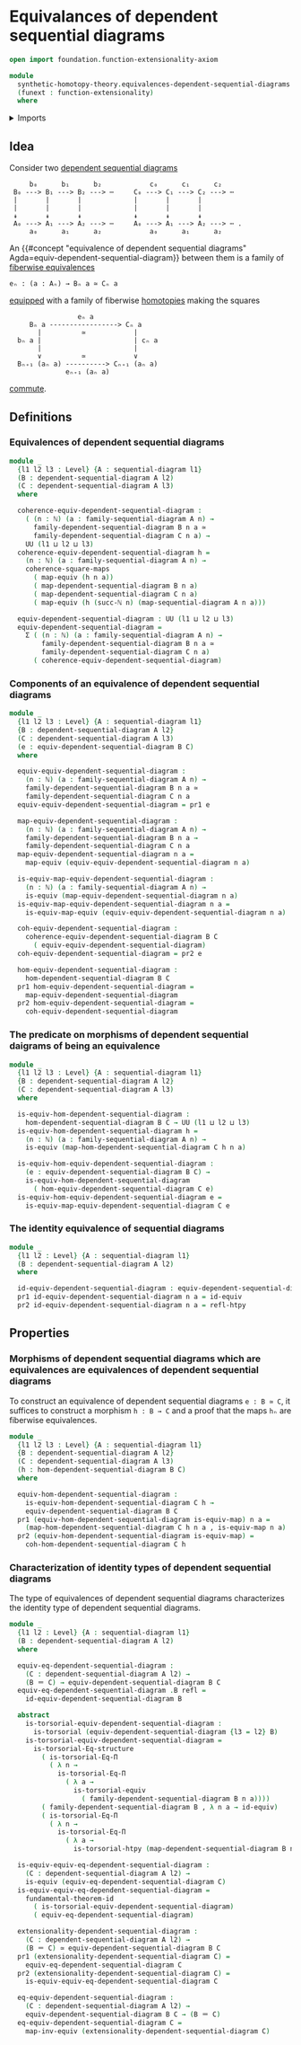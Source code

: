 # Equivalances of dependent sequential diagrams

```agda
open import foundation.function-extensionality-axiom

module
  synthetic-homotopy-theory.equivalences-dependent-sequential-diagrams
  (funext : function-extensionality)
  where
```

<details><summary>Imports</summary>

```agda
open import elementary-number-theory.natural-numbers

open import foundation.commuting-squares-of-maps funext
open import foundation.dependent-pair-types
open import foundation.equality-dependent-function-types funext
open import foundation.equivalences funext
open import foundation.fundamental-theorem-of-identity-types
open import foundation.homotopies funext
open import foundation.homotopy-induction funext
open import foundation.identity-types funext
open import foundation.structure-identity-principle
open import foundation.torsorial-type-families funext
open import foundation.univalence funext
open import foundation.universe-levels

open import synthetic-homotopy-theory.dependent-sequential-diagrams funext
open import synthetic-homotopy-theory.morphisms-dependent-sequential-diagrams funext
open import synthetic-homotopy-theory.sequential-diagrams funext
```

</details>

## Idea

Consider two
[dependent sequential diagrams](synthetic-homotopy-theory.dependent-sequential-diagrams.md)

```text
     b₀      b₁      b₂            c₀      c₁      c₂
 B₀ ---> B₁ ---> B₂ ---> ⋯     C₀ ---> C₁ ---> C₂ ---> ⋯
 |       |       |             |       |       |
 |       |       |             |       |       |
 ↡       ↡       ↡             ↡       ↡       ↡
 A₀ ---> A₁ ---> A₂ ---> ⋯     A₀ ---> A₁ ---> A₂ ---> ⋯ .
     a₀      a₁      a₂            a₀      a₁      a₂
```

An
{{#concept "equivalence of dependent sequential diagrams" Agda=equiv-dependent-sequential-diagram}}
between them is a family of
[fiberwise equivalences](foundation-core.families-of-equivalences.md)

```text
eₙ : (a : Aₙ) → Bₙ a ≃ Cₙ a
```

[equipped](foundation.structure.md) with a family of fiberwise
[homotopies](foundation-core.homotopies.md) making the squares

```text
                 eₙ a
     Bₙ a -----------------> Cₙ a
       |          ≃            |
  bₙ a |                       | cₙ a
       |                       |
       ∨          ≃            ∨
  Bₙ₊₁ (aₙ a) ----------> Cₙ₊₁ (aₙ a)
              eₙ₊₁ (aₙ a)
```

[commute](foundation-core.commuting-squares-of-maps.md).

## Definitions

### Equivalences of dependent sequential diagrams

```agda
module _
  {l1 l2 l3 : Level} {A : sequential-diagram l1}
  (B : dependent-sequential-diagram A l2)
  (C : dependent-sequential-diagram A l3)
  where

  coherence-equiv-dependent-sequential-diagram :
    ( (n : ℕ) (a : family-sequential-diagram A n) →
      family-dependent-sequential-diagram B n a ≃
      family-dependent-sequential-diagram C n a) →
    UU (l1 ⊔ l2 ⊔ l3)
  coherence-equiv-dependent-sequential-diagram h =
    (n : ℕ) (a : family-sequential-diagram A n) →
    coherence-square-maps
      ( map-equiv (h n a))
      ( map-dependent-sequential-diagram B n a)
      ( map-dependent-sequential-diagram C n a)
      ( map-equiv (h (succ-ℕ n) (map-sequential-diagram A n a)))

  equiv-dependent-sequential-diagram : UU (l1 ⊔ l2 ⊔ l3)
  equiv-dependent-sequential-diagram =
    Σ ( (n : ℕ) (a : family-sequential-diagram A n) →
        family-dependent-sequential-diagram B n a ≃
        family-dependent-sequential-diagram C n a)
      ( coherence-equiv-dependent-sequential-diagram)
```

### Components of an equivalence of dependent sequential diagrams

```agda
module _
  {l1 l2 l3 : Level} {A : sequential-diagram l1}
  {B : dependent-sequential-diagram A l2}
  (C : dependent-sequential-diagram A l3)
  (e : equiv-dependent-sequential-diagram B C)
  where

  equiv-equiv-dependent-sequential-diagram :
    (n : ℕ) (a : family-sequential-diagram A n) →
    family-dependent-sequential-diagram B n a ≃
    family-dependent-sequential-diagram C n a
  equiv-equiv-dependent-sequential-diagram = pr1 e

  map-equiv-dependent-sequential-diagram :
    (n : ℕ) (a : family-sequential-diagram A n) →
    family-dependent-sequential-diagram B n a →
    family-dependent-sequential-diagram C n a
  map-equiv-dependent-sequential-diagram n a =
    map-equiv (equiv-equiv-dependent-sequential-diagram n a)

  is-equiv-map-equiv-dependent-sequential-diagram :
    (n : ℕ) (a : family-sequential-diagram A n) →
    is-equiv (map-equiv-dependent-sequential-diagram n a)
  is-equiv-map-equiv-dependent-sequential-diagram n a =
    is-equiv-map-equiv (equiv-equiv-dependent-sequential-diagram n a)

  coh-equiv-dependent-sequential-diagram :
    coherence-equiv-dependent-sequential-diagram B C
      ( equiv-equiv-dependent-sequential-diagram)
  coh-equiv-dependent-sequential-diagram = pr2 e

  hom-equiv-dependent-sequential-diagram :
    hom-dependent-sequential-diagram B C
  pr1 hom-equiv-dependent-sequential-diagram =
    map-equiv-dependent-sequential-diagram
  pr2 hom-equiv-dependent-sequential-diagram =
    coh-equiv-dependent-sequential-diagram
```

### The predicate on morphisms of dependent sequential daigrams of being an equivalence

```agda
module _
  {l1 l2 l3 : Level} {A : sequential-diagram l1}
  {B : dependent-sequential-diagram A l2}
  (C : dependent-sequential-diagram A l3)
  where

  is-equiv-hom-dependent-sequential-diagram :
    hom-dependent-sequential-diagram B C → UU (l1 ⊔ l2 ⊔ l3)
  is-equiv-hom-dependent-sequential-diagram h =
    (n : ℕ) (a : family-sequential-diagram A n) →
    is-equiv (map-hom-dependent-sequential-diagram C h n a)

  is-equiv-hom-equiv-dependent-sequential-diagram :
    (e : equiv-dependent-sequential-diagram B C) →
    is-equiv-hom-dependent-sequential-diagram
      ( hom-equiv-dependent-sequential-diagram C e)
  is-equiv-hom-equiv-dependent-sequential-diagram e =
    is-equiv-map-equiv-dependent-sequential-diagram C e
```

### The identity equivalence of sequential diagrams

```agda
module _
  {l1 l2 : Level} {A : sequential-diagram l1}
  (B : dependent-sequential-diagram A l2)
  where

  id-equiv-dependent-sequential-diagram : equiv-dependent-sequential-diagram B B
  pr1 id-equiv-dependent-sequential-diagram n a = id-equiv
  pr2 id-equiv-dependent-sequential-diagram n a = refl-htpy
```

## Properties

### Morphisms of dependent sequential diagrams which are equivalences are equivalences of dependent sequential diagrams

To construct an equivalence of dependent sequential diagrams `e : B ≃ C`, it
suffices to construct a morphism `h : B → C` and a proof that the maps `hₙ` are
fiberwise equivalences.

```agda
module _
  {l1 l2 l3 : Level} {A : sequential-diagram l1}
  {B : dependent-sequential-diagram A l2}
  (C : dependent-sequential-diagram A l3)
  (h : hom-dependent-sequential-diagram B C)
  where

  equiv-hom-dependent-sequential-diagram :
    is-equiv-hom-dependent-sequential-diagram C h →
    equiv-dependent-sequential-diagram B C
  pr1 (equiv-hom-dependent-sequential-diagram is-equiv-map) n a =
    (map-hom-dependent-sequential-diagram C h n a , is-equiv-map n a)
  pr2 (equiv-hom-dependent-sequential-diagram is-equiv-map) =
    coh-hom-dependent-sequential-diagram C h
```

### Characterization of identity types of dependent sequential diagrams

The type of equivalences of dependent sequential diagrams characterizes the
identity type of dependent sequential diagrams.

```agda
module _
  {l1 l2 : Level} {A : sequential-diagram l1}
  (B : dependent-sequential-diagram A l2)
  where

  equiv-eq-dependent-sequential-diagram :
    (C : dependent-sequential-diagram A l2) →
    (B ＝ C) → equiv-dependent-sequential-diagram B C
  equiv-eq-dependent-sequential-diagram .B refl =
    id-equiv-dependent-sequential-diagram B

  abstract
    is-torsorial-equiv-dependent-sequential-diagram :
      is-torsorial (equiv-dependent-sequential-diagram {l3 = l2} B)
    is-torsorial-equiv-dependent-sequential-diagram =
      is-torsorial-Eq-structure
        ( is-torsorial-Eq-Π
          ( λ n →
            is-torsorial-Eq-Π
              ( λ a →
                is-torsorial-equiv
                  ( family-dependent-sequential-diagram B n a))))
        ( family-dependent-sequential-diagram B , λ n a → id-equiv)
        ( is-torsorial-Eq-Π
          ( λ n →
            is-torsorial-Eq-Π
              ( λ a →
                is-torsorial-htpy (map-dependent-sequential-diagram B n a))))

  is-equiv-equiv-eq-dependent-sequential-diagram :
    (C : dependent-sequential-diagram A l2) →
    is-equiv (equiv-eq-dependent-sequential-diagram C)
  is-equiv-equiv-eq-dependent-sequential-diagram =
    fundamental-theorem-id
      ( is-torsorial-equiv-dependent-sequential-diagram)
      ( equiv-eq-dependent-sequential-diagram)

  extensionality-dependent-sequential-diagram :
    (C : dependent-sequential-diagram A l2) →
    (B ＝ C) ≃ equiv-dependent-sequential-diagram B C
  pr1 (extensionality-dependent-sequential-diagram C) =
    equiv-eq-dependent-sequential-diagram C
  pr2 (extensionality-dependent-sequential-diagram C) =
    is-equiv-equiv-eq-dependent-sequential-diagram C

  eq-equiv-dependent-sequential-diagram :
    (C : dependent-sequential-diagram A l2) →
    equiv-dependent-sequential-diagram B C → (B ＝ C)
  eq-equiv-dependent-sequential-diagram C =
    map-inv-equiv (extensionality-dependent-sequential-diagram C)
```
